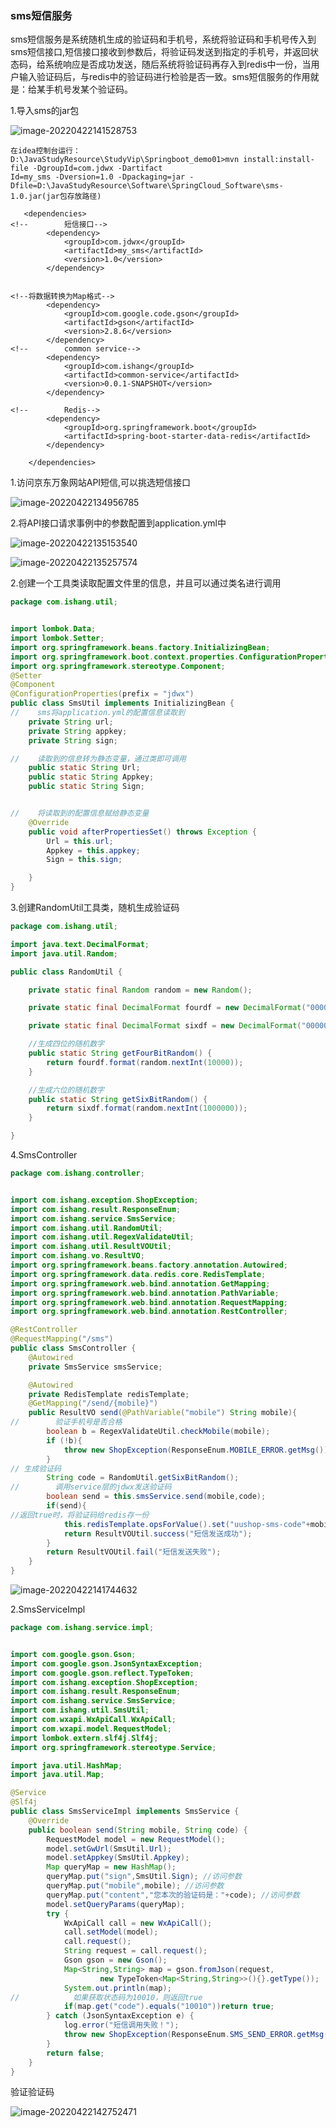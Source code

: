 ### sms短信服务

sms短信服务是系统随机生成的验证码和手机号，系统将验证码和手机号传入到sms短信接口,短信接口接收到参数后，将验证码发送到指定的手机号，并返回状态码，给系统响应是否成功发送，随后系统将验证码再存入到redis中一份，当用户输入验证码后，与redis中的验证码进行检验是否一致。sms短信服务的作用就是：给某手机号发某个验证码。

1.导入sms的jar包

![image-20220422141528753](C:\Users\DELL\AppData\Roaming\Typora\typora-user-images\image-20220422141528753.png)

```
在idea控制台运行：
D:\JavaStudyResource\StudyVip\Springboot_demo01>mvn install:install-file -DgroupId=com.jdwx -Dartifact
Id=my_sms -Dversion=1.0 -Dpackaging=jar -Dfile=D:\JavaStudyResource\Software\SpringCloud_Software\sms-
1.0.jar(jar包存放路径)

```

```
   <dependencies>
<!--        短信接口-->
        <dependency>
            <groupId>com.jdwx</groupId>
            <artifactId>my_sms</artifactId>
            <version>1.0</version>
        </dependency>


<!--将数据转换为Map格式-->
        <dependency>
            <groupId>com.google.code.gson</groupId>
            <artifactId>gson</artifactId>
            <version>2.8.6</version>
        </dependency>
<!--        common service-->
        <dependency>
            <groupId>com.ishang</groupId>
            <artifactId>common-service</artifactId>
            <version>0.0.1-SNAPSHOT</version>
        </dependency>

<!--        Redis-->
        <dependency>
            <groupId>org.springframework.boot</groupId>
            <artifactId>spring-boot-starter-data-redis</artifactId>
        </dependency>

    </dependencies>
```

1.访问京东万象网站API短信,可以挑选短信接口

![image-20220422134956785](C:\Users\DELL\AppData\Roaming\Typora\typora-user-images\image-20220422134956785.png)

2.将API接口请求事例中的参数配置到application.yml中

![image-20220422135153540](C:\Users\DELL\AppData\Roaming\Typora\typora-user-images\image-20220422135153540.png)

![image-20220422135257574](C:\Users\DELL\AppData\Roaming\Typora\typora-user-images\image-20220422135257574.png)

2.创建一个工具类读取配置文件里的信息，并且可以通过类名进行调用

```java
package com.ishang.util;


import lombok.Data;
import lombok.Setter;
import org.springframework.beans.factory.InitializingBean;
import org.springframework.boot.context.properties.ConfigurationProperties;
import org.springframework.stereotype.Component;
@Setter
@Component
@ConfigurationProperties(prefix = "jdwx")
public class SmsUtil implements InitializingBean {
//    sms将application.yml的配置信息读取到
    private String url;
    private String appkey;
    private String sign;

//    读取到的信息转为静态变量，通过类即可调用
    public static String Url;
    public static String Appkey;
    public static String Sign;


//    将读取到的配置信息赋给静态变量
    @Override
    public void afterPropertiesSet() throws Exception {
        Url = this.url;
        Appkey = this.appkey;
        Sign = this.sign;

    }
}
```

3.创建RandomUtil工具类，随机生成验证码

```java
package com.ishang.util;

import java.text.DecimalFormat;
import java.util.Random;

public class RandomUtil {

    private static final Random random = new Random();

    private static final DecimalFormat fourdf = new DecimalFormat("0000");

    private static final DecimalFormat sixdf = new DecimalFormat("000000");

    //生成四位的随机数字
    public static String getFourBitRandom() {
        return fourdf.format(random.nextInt(10000));
    }

    //生成六位的随机数字
    public static String getSixBitRandom() {
        return sixdf.format(random.nextInt(1000000));
    }

}
```

4.SmsController

```java
package com.ishang.controller;


import com.ishang.exception.ShopException;
import com.ishang.result.ResponseEnum;
import com.ishang.service.SmsService;
import com.ishang.util.RandomUtil;
import com.ishang.util.RegexValidateUtil;
import com.ishang.util.ResultVOUtil;
import com.ishang.vo.ResultVO;
import org.springframework.beans.factory.annotation.Autowired;
import org.springframework.data.redis.core.RedisTemplate;
import org.springframework.web.bind.annotation.GetMapping;
import org.springframework.web.bind.annotation.PathVariable;
import org.springframework.web.bind.annotation.RequestMapping;
import org.springframework.web.bind.annotation.RestController;

@RestController
@RequestMapping("/sms")
public class SmsController {
    @Autowired
    private SmsService smsService;

    @Autowired
    private RedisTemplate redisTemplate;
    @GetMapping("/send/{mobile}")
    public ResultVO send(@PathVariable("mobile") String mobile){
//        验证手机号是否合格
        boolean b = RegexValidateUtil.checkMobile(mobile);
        if (!b){
            throw new ShopException(ResponseEnum.MOBILE_ERROR.getMsg());
        }
// 生成验证码
        String code = RandomUtil.getSixBitRandom();
//        调用service层的jdwx发送验证码
        boolean send = this.smsService.send(mobile,code);
        if(send){
//返回true时，将验证码给redis存一份
            this.redisTemplate.opsForValue().set("uushop-sms-code"+mobile,code);
            return ResultVOUtil.success("短信发送成功");
        }
        return ResultVOUtil.fail("短信发送失败");
    }
}
```

![image-20220422141744632](C:\Users\DELL\AppData\Roaming\Typora\typora-user-images\image-20220422141744632.png)

2.SmsServiceImpl

```java
package com.ishang.service.impl;


import com.google.gson.Gson;
import com.google.gson.JsonSyntaxException;
import com.google.gson.reflect.TypeToken;
import com.ishang.exception.ShopException;
import com.ishang.result.ResponseEnum;
import com.ishang.service.SmsService;
import com.ishang.util.SmsUtil;
import com.wxapi.WxApiCall.WxApiCall;
import com.wxapi.model.RequestModel;
import lombok.extern.slf4j.Slf4j;
import org.springframework.stereotype.Service;

import java.util.HashMap;
import java.util.Map;

@Service
@Slf4j
public class SmsServiceImpl implements SmsService {
    @Override
    public boolean send(String mobile, String code) {
        RequestModel model = new RequestModel();
        model.setGwUrl(SmsUtil.Url);
        model.setAppkey(SmsUtil.Appkey);
        Map queryMap = new HashMap();
        queryMap.put("sign",SmsUtil.Sign); //访问参数
        queryMap.put("mobile",mobile); //访问参数
        queryMap.put("content","您本次的验证码是："+code); //访问参数
        model.setQueryParams(queryMap);
        try {
            WxApiCall call = new WxApiCall();
            call.setModel(model);
            call.request();
            String request = call.request();
            Gson gson = new Gson();
            Map<String,String> map = gson.fromJson(request,
                    new TypeToken<Map<String,String>>(){}.getType());
            System.out.println(map);
//            如果获取状态码为10010，则返回true
            if(map.get("code").equals("10010"))return true;
        } catch (JsonSyntaxException e) {
            log.error("短信调用失败！");
            throw new ShopException(ResponseEnum.SMS_SEND_ERROR.getMsg());
        }
        return false;
    }
}
```







验证验证码

![image-20220422142752471](C:\Users\DELL\AppData\Roaming\Typora\typora-user-images\image-20220422142752471.png)